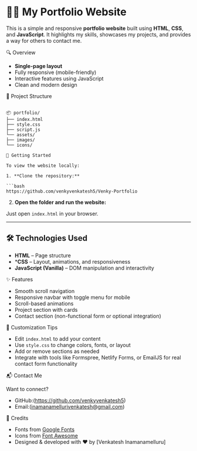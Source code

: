 # 🧑‍🎨 My Portfolio Website

This is a simple and responsive **portfolio website** built using **HTML**, **CSS**, and **JavaScript**. It highlights my skills, showcases my projects, and provides a way for others to contact me.

🔍 Overview

- **Single-page layout**
- Fully responsive (mobile-friendly)
- Interactive features using JavaScript
- Clean and modern design

 📁 Project Structure

```

📦 portfolio/
├── index.html
├── style.css
├── script.js
└── assets/
├── images/
└── icons/

🚀 Getting Started

To view the website locally:

1. **Clone the repository:**

```bash
https://github.com/venkyvenkatesh5/Venky-Portfolio
````

2. **Open the folder and run the website:**

Just open `index.html` in your browser.

---

## 🛠️ Technologies Used

* **HTML** – Page structure
* ***CSS** – Layout, animations, and responsiveness
* **JavaScript (Vanilla)** – DOM manipulation and interactivity

✨ Features

* Smooth scroll navigation
* Responsive navbar with toggle menu for mobile
* Scroll-based animations
* Project section with cards
* Contact section (non-functional form or optional integration)

🔧 Customization Tips

* Edit `index.html` to add your content
* Use `style.css` to change colors, fonts, or layout
* Add or remove sections as needed
* Integrate with tools like Formspree, Netlify Forms, or EmailJS for real contact form functionality

📬 Contact Me

Want to connect?

* GitHub:(https://github.com/venkyvenkatesh5)
* Email:(inamanamellurivenkatesh@gmail.com)


🙏 Credits

* Fonts from [Google Fonts](https://fonts.google.com/)
* Icons from [Font Awesome](https://fontawesome.com/)
* Designed & developed with ❤️ by \[Venkatesh Inamanamelluru]

